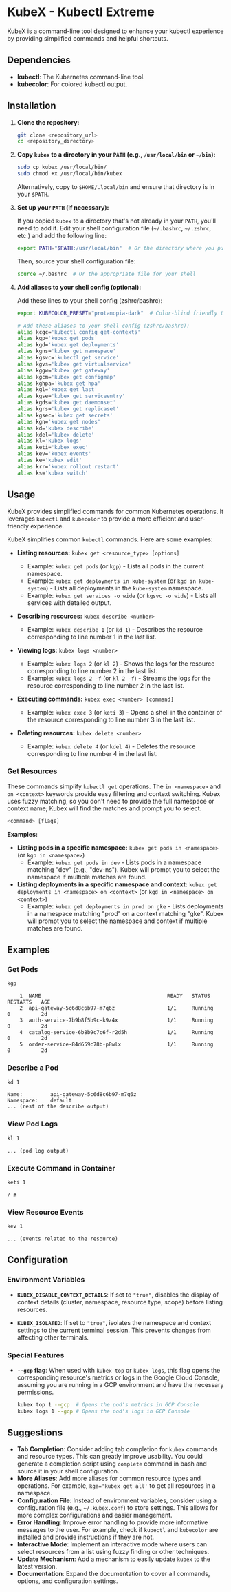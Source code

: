 # KubeX - Kubectl Extreme

KubeX is a command-line tool designed to enhance your kubectl experience by providing simplified commands and helpful shortcuts.

## Dependencies

- **kubectl**: The Kubernetes command-line tool.
- **kubecolor**: For colored kubectl output.

## Installation

1.  **Clone the repository:**

    ```bash
    git clone <repository_url>
    cd <repository_directory>
    ```

2.  **Copy `kubex` to a directory in your `PATH` (e.g., `/usr/local/bin` or `~/bin`):**

    ```bash
    sudo cp kubex /usr/local/bin/
    sudo chmod +x /usr/local/bin/kubex
    ```

    Alternatively, copy to `$HOME/.local/bin` and ensure that directory is in your `$PATH`.

3.  **Set up your `PATH` (if necessary):**

    If you copied `kubex` to a directory that's not already in your `PATH`, you'll need to add it.  Edit your shell configuration file (`~/.bashrc`, `~/.zshrc`, etc.) and add the following line:

    ```bash
    export PATH="$PATH:/usr/local/bin"  # Or the directory where you put kubex
    ```

    Then, source your shell configuration file:

    ```bash
    source ~/.bashrc  # Or the appropriate file for your shell
    ```

4.  **Add aliases to your shell config (optional):**

    Add these lines to your shell config (zshrc/bashrc):

    ```bash
    export KUBECOLOR_PRESET="protanopia-dark"  # Color-blind friendly theme

    # Add these aliases to your shell config (zshrc/bashrc):
    alias kcgc='kubectl config get-contexts'
    alias kgp='kubex get pods'
    alias kgd='kubex get deployments'
    alias kgns='kubex get namespace'
    alias kgsvc='kubectl get service'
    alias kgvs='kubex get virtualservice'
    alias kggw='kubex get gateway'
    alias kgcm='kubex get configmap'
    alias kghpa='kubex get hpa'
    alias kgl='kubex get last'
    alias kgse='kubex get serviceentry'
    alias kgds='kubex get daemonset'
    alias kgrs='kubex get replicaset'
    alias kgsec='kubex get secrets'
    alias kgn='kubex get nodes'
    alias kd='kubex describe'
    alias kdel='kubex delete'
    alias kl='kubex logs'
    alias keti='kubex exec'
    alias kev='kubex events'
    alias ke='kubex edit'
    alias krr='kubex rollout restart'
    alias ks='kubex switch'
    ```

## Usage

KubeX provides simplified commands for common Kubernetes operations. It leverages `kubectl` and `kubecolor` to provide a more efficient and user-friendly experience.

KubeX simplifies common `kubectl` commands. Here are some examples:

*   **Listing resources:** `kubex get <resource_type> [options]`
    *   Example: `kubex get pods` (or `kgp`) - Lists all pods in the current namespace.
    *   Example: `kubex get deployments in kube-system` (or `kgd in kube-system`) - Lists all deployments in the `kube-system` namespace.
    *   Example: `kubex get services -o wide` (or `kgsvc -o wide`) - Lists all services with detailed output.

*   **Describing resources:** `kubex describe <number>`
    *   Example: `kubex describe 1` (or `kd 1`) - Describes the resource corresponding to line number 1 in the last list.

*   **Viewing logs:** `kubex logs <number>`
    *   Example: `kubex logs 2` (or `kl 2`) - Shows the logs for the resource corresponding to line number 2 in the last list.
    *   Example: `kubex logs 2 -f` (or `kl 2 -f`) - Streams the logs for the resource corresponding to line number 2 in the last list.

*   **Executing commands:** `kubex exec <number> [command]`
    *   Example: `kubex exec 3` (or `keti 3`) - Opens a shell in the container of the resource corresponding to line number 3 in the last list.

*   **Deleting resources:** `kubex delete <number>`
    *   Example: `kubex delete 4` (or `kdel 4`) - Deletes the resource corresponding to line number 4 in the last list.

### Get Resources

These commands simplify `kubectl get` operations. The `in <namespace>` and `on <context>` keywords provide easy filtering and context switching. Kubex uses fuzzy matching, so you don't need to provide the full namespace or context name; Kubex will find the matches and prompt you to select.

```bash
<command> [flags]
```

**Examples:**

*   **Listing pods in a specific namespace:** `kubex get pods in <namespace>` (or `kgp in <namespace>`)
    *   Example: `kubex get pods in dev` - Lists pods in a namespace matching "dev" (e.g., "dev-ns"). Kubex will prompt you to select the namespace if multiple matches are found.
*   **Listing deployments in a specific namespace and context:** `kubex get deployments in <namespace> on <context>` (or `kgd in <namespace> on <context>`)
    *   Example: `kubex get deployments in prod on gke` - Lists deployments in a namespace matching "prod" on a context matching "gke". Kubex will prompt you to select the namespace and context if multiple matches are found.

## Examples

### Get Pods

```bash
kgp
```

```
    1  NAME                                         READY   STATUS    RESTARTS   AGE
    2  api-gateway-5c6d8c6b97-m7q6z                 1/1     Running   0          2d
    3  auth-service-7b9b8f5b9c-k9z4x                1/1     Running   0          2d
    4  catalog-service-6b8b9c7c6f-r2d5h             1/1     Running   0          2d
    5  order-service-84d659c78b-p8wlx               1/1     Running   0          2d
```

### Describe a Pod

```bash
kd 1
```

```
Name:         api-gateway-5c6d8c6b97-m7q6z
Namespace:    default
... (rest of the describe output)
```

### View Pod Logs

```bash
kl 1
```

```
... (pod log output)
```

### Execute Command in Container

```bash
keti 1
```

```
/ #
```

### View Resource Events

```bash
kev 1
```

```
... (events related to the resource)
```

## Configuration

### Environment Variables

-   **`KUBEX_DISABLE_CONTEXT_DETAILS`**: If set to `"true"`, disables the display of context details (cluster, namespace, resource type, scope) before listing resources.

-   **`KUBEX_ISOLATED`**: If set to `"true"`, isolates the namespace and context settings to the current terminal session.  This prevents changes from affecting other terminals.

### Special Features

-   **`--gcp` flag**: When used with `kubex top` or `kubex logs`, this flag opens the corresponding resource's metrics or logs in the Google Cloud Console, assuming you are running in a GCP environment and have the necessary permissions.

    ```bash
    kubex top 1 --gcp  # Opens the pod's metrics in GCP Console
    kubex logs 1 --gcp # Opens the pod's logs in GCP Console
    ```

## Suggestions

*   **Tab Completion**:  Consider adding tab completion for `kubex` commands and resource types.  This can greatly improve usability.  You could generate a completion script using `complete` command in bash and source it in your shell configuration.
*   **More Aliases**: Add more aliases for common resource types and operations.  For example, `kga='kubex get all'` to get all resources in a namespace.
*   **Configuration File**:  Instead of environment variables, consider using a configuration file (e.g., `~/.kubex.conf`) to store settings.  This allows for more complex configurations and easier management.
*   **Error Handling**: Improve error handling to provide more informative messages to the user.  For example, check if `kubectl` and `kubecolor` are installed and provide instructions if they are not.
*   **Interactive Mode**: Implement an interactive mode where users can select resources from a list using fuzzy finding or other techniques.
*   **Update Mechanism**: Add a mechanism to easily update `kubex` to the latest version.
*   **Documentation**: Expand the documentation to cover all commands, options, and configuration settings.
